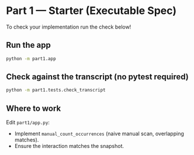 # Part 1 — Starter (Executable Spec)

To check your implementation run the check below!

## Run the app

```bash
python -m part1.app
```

## Check against the transcript (no pytest required)

```bash
python -m part1.tests.check_transcript
```

## Where to work

Edit `part1/app.py`:
- Implement `manual_count_occurrences` (naive manual scan, overlapping matches).
- Ensure the interaction matches the snapshot.
